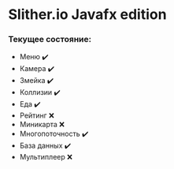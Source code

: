 # Slither.io Javafx edition
### Текущее состояние:
- Меню :heavy_check_mark:
- Камера :heavy_check_mark:
- Змейка :heavy_check_mark:
- Коллизии :heavy_check_mark:
- Еда :heavy_check_mark:
- Рейтинг :x: 
- Миникарта :x:
- Многопоточность :heavy_check_mark:
- База данных :heavy_check_mark:
- Мультиплеер :x:
